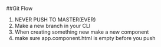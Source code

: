 ##Git Flow

1. NEVER PUSH TO MASTER(EVER)
2. Make a new branch in your CLI
3. When creating something new make a new component
4. make sure app.component.html is empty before you push
